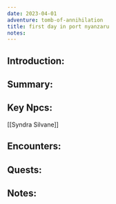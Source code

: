 ```yaml
---
date: 2023-04-01
adventure: tomb-of-annihilation
title: first day in port nyanzaru
notes:
---
```


## Introduction:


## Summary: 


## Key Npcs:

[[Syndra Silvane]]


## Encounters: 


## Quests:


## Notes:

